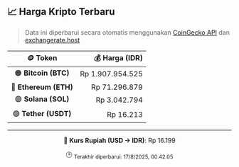 

<!-- HARGA_KRIPTO -->
## 📈 Harga Kripto Terbaru

> Data ini diperbarui secara otomatis menggunakan [CoinGecko API](https://www.coingecko.com/) dan [exchangerate.host](https://exchangerate.host/)

<div align="center">

| 🪙 Token | 💰 Harga (IDR) |
|:------:|---------------:|
| 🟠 **Bitcoin (BTC)**   | Rp 1.907.954.525 |
| 🔵 **Ethereum (ETH)**  | Rp 71.296.879 |
| 🟣 **Solana (SOL)**    | Rp 3.042.794 |
| 🟢 **Tether (USDT)**   | Rp 16.213 |

---

💱 **Kurs Rupiah (USD → IDR)**: Rp 16.199

🕒 <sub>Terakhir diperbarui: 17/8/2025, 00.42.05</sub>

</div>
<!-- /HARGA_KRIPTO -->